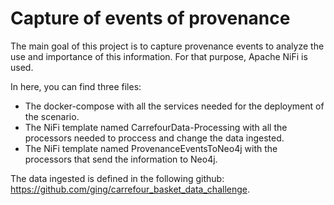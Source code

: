 # Capture of events of provenance
The main goal of this project is to capture provenance events to analyze the use and importance of this information. For that purpose, Apache NiFi is used.

In here, you can find three files:
- The docker-compose with all the services needed for the deployment of the scenario.
- The NiFi template named CarrefourData-Processing with all the processors needed to proccess and change the data ingested.
- The NiFi template named ProvenanceEventsToNeo4j with the processors that send the information to Neo4j.

The data ingested is defined in the following github: https://github.com/ging/carrefour_basket_data_challenge.
